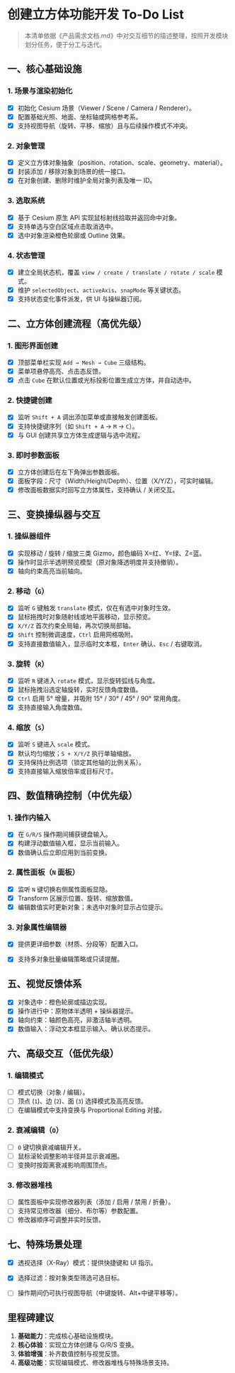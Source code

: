 # 创建立方体功能开发 To-Do List

> 本清单依据《产品需求文档.md》中对交互细节的描述整理，按照开发模块划分任务，便于分工与迭代。

## 一、核心基础设施

### 1. 场景与渲染初始化
- [x] 初始化 Cesium 场景（Viewer / Scene / Camera / Renderer）。
- [x] 配置基础光照、地面、坐标轴或网格参考系。
- [x] 支持视图导航（旋转、平移、缩放）且与后续操作模式不冲突。

### 2. 对象管理
- [x] 定义立方体对象抽象（position、rotation、scale、geometry、material）。
- [x] 封装添加 / 移除对象到场景的统一接口。
- [x] 在对象创建、删除时维护全局对象列表及唯一 ID。

### 3. 选取系统
- [x] 基于 Cesium 原生 API 实现鼠标射线拾取并返回命中对象。
- [x] 支持单选与空白区域点击取消选中。
- [x] 选中对象渲染橙色轮廓或 Outline 效果。

### 4. 状态管理
- [x] 建立全局状态机，覆盖 `view / create / translate / rotate / scale` 模式。
- [x] 维护 `selectedObject`、`activeAxis`、`snapMode` 等关键状态。
- [x] 支持状态变化事件派发，供 UI 与操纵器订阅。

## 二、立方体创建流程（高优先级）

### 1. 图形界面创建
- [x] 顶部菜单栏实现 `Add → Mesh → Cube` 三级结构。
- [x] 菜单项悬停高亮、点击态反馈。
- [x] 点击 `Cube` 在默认位置或光标投影位置生成立方体，并自动选中。

### 2. 快捷键创建
- [x] 监听 `Shift + A` 调出添加菜单或直接触发创建面板。
- [x] 支持快捷键序列（如 `Shift + A` → `M` → `C`）。
- [x] 与 GUI 创建共享立方体生成逻辑与选中流程。

### 3. 即时参数面板
- [x] 立方体创建后在左下角弹出参数面板。
- [x] 面板字段：尺寸（Width/Height/Depth）、位置（X/Y/Z），可实时编辑。
- [x] 修改面板数据实时回写立方体属性，支持确认 / 关闭交互。

## 三、变换操纵器与交互

### 1. 操纵器组件
- [x] 实现移动 / 旋转 / 缩放三类 Gizmo，颜色编码 X=红、Y=绿、Z=蓝。
- [x] 操作时显示半透明预览模型（原对象降透明度并支持撤销）。
- [x] 轴向约束高亮当前轴向。

### 2. 移动（`G`）
- [x] 监听 `G` 键触发 `translate` 模式，仅在有选中对象时生效。
- [x] 鼠标拖拽时对象随射线或地平面移动，显示预览。
- [x] `X/Y/Z` 首次约束全局轴，再次切换局部轴。
- [x] `Shift` 控制微调速度，`Ctrl` 启用网格吸附。
- [x] 支持直接数值输入，显示临时文本框，`Enter` 确认、`Esc` / 右键取消。

### 3. 旋转（`R`）
- [x] 监听 `R` 键进入 `rotate` 模式，显示旋转弧线与角度。
- [x] 鼠标拖拽沿选定轴旋转，实时反馈角度数值。
- [x] `Ctrl` 启用 5° 增量，并吸附 15° / 30° / 45° / 90° 常用角度。
- [x] 支持直接输入角度数值。

### 4. 缩放（`S`）
- [x] 监听 `S` 键进入 `scale` 模式。
- [x] 默认均匀缩放；`S + X/Y/Z` 执行单轴缩放。
- [x] 支持保持比例选项（锁定其他轴的比例关系）。
- [x] 支持直接输入缩放倍率或目标尺寸。

## 四、数值精确控制（中优先级）

### 1. 操作内输入
- [x] 在 `G/R/S` 操作期间捕获键盘输入。
- [x] 构建浮动数值输入框，显示当前输入。
- [x] 数值确认后立即应用到当前变换。

### 2. 属性面板（`N` 面板）
- [x] 监听 `N` 键切换右侧属性面板显隐。
- [x] Transform 区展示位置、旋转、缩放数值。
- [x] 编辑数值实时更新对象；未选中对象时显示占位提示。

### 3. 对象属性编辑器
- [x] 提供更详细参数（材质、分段等）配置入口。
- [x] 支持多对象批量编辑策略或只读提醒。


## 五、视觉反馈体系

- [x] 对象选中：橙色轮廓或描边实现。
- [x] 操作进行中：原物体半透明 + 操纵器提示。
- [x] 轴向约束：轴颜色高亮，非激活轴半透明。
- [x] 数值输入：浮动文本框显示输入、确认状态提示。

## 六、高级交互（低优先级）

### 1. 编辑模式
- [ ] 模式切换（对象 / 编辑）。
- [ ] 顶点 (`1`)、边 (`2`)、面 (`3`) 选择模式及高亮反馈。
- [ ] 在编辑模式中支持变换与 Proportional Editing 对接。

### 2. 衰减编辑（`O`）
- [ ] `O` 键切换衰减编辑开关。
- [ ] 鼠标滚轮调整影响半径并显示衰减圈。
- [ ] 变换时按距离衰减影响周围顶点。

### 3. 修改器堆栈
- [ ] 属性面板中实现修改器列表（添加 / 启用 / 禁用 / 折叠）。
- [ ] 支持常见修改器（细分、布尔等）参数配置。
- [ ] 修改器顺序可调整并实时反馈。

## 七、特殊场景处理

- [x] 透视选择（X-Ray）模式：提供快捷键和 UI 指示。
- [x] 选择过滤：按对象类型筛选可选目标。

- [ ] 操作期间仍可执行视图导航（中键旋转、Alt+中键平移等）。

## 里程碑建议

1. **基础能力**：完成核心基础设施模块。
2. **核心体验**：实现立方体创建与 G/R/S 变换。
3. **体验增强**：补齐数值控制与视觉反馈。
4. **高级功能**：实现编辑模式、修改器堆栈与特殊场景支持。

